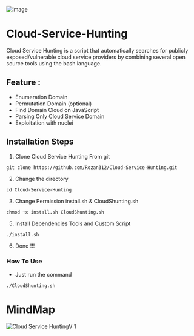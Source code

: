 ![image](https://github.com/Rozan312/Cloud-Service-Hunting/assets/49874549/5c78e820-4a69-470b-8b79-3d761f74b8a2)
#                                                     Cloud-Service-Hunting
Cloud Service Hunting is a script that automatically searches for publicly exposed/vulnerable cloud service providers by combining several open source tools using the bash language.
## Feature :
  - Enumeration Domain
  - Permutation Domain (optional)
  - Find Domain Cloud on JavaScript
  - Parsing Only Cloud Service Domain
  - Exploitation with nuclei
## Installation Steps
1. Clone Cloud Service Hunting From git
```
git clone https://github.com/Rozan312/Cloud-Service-Hunting.git
```
2. Change the directory
```
cd Cloud-Service-Hunting
```
3. Change Permission install.sh & CloudShunting.sh
```
chmod +x install.sh CloudShunting.sh
```
5. Install Dependencies Tools and Custom Script
```
./install.sh
```
6. Done !!!
### How To Use 
* Just run the command
```
./CloudShunting.sh
``` 
#                                                     MindMap
![Cloud Service HuntingV 1](https://github.com/Rozan312/Cloud-Service-Hunting/assets/49874549/70b049cd-7e43-420c-b7af-9ba46b020744)

